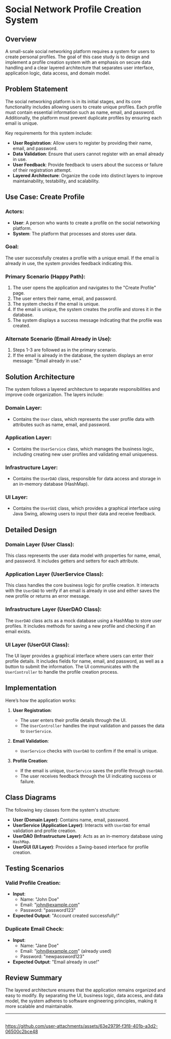 # Social Network Profile Creation System

## Overview

A small-scale social networking platform requires a system for users to create personal profiles. The goal of this case study is to design and implement a profile creation system with an emphasis on secure data handling and a clear layered architecture that separates user interface, application logic, data access, and domain model.

## Problem Statement

The social networking platform is in its initial stages, and its core functionality includes allowing users to create unique profiles. Each profile must contain essential information such as name, email, and password. Additionally, the platform must prevent duplicate profiles by ensuring each email is unique.

Key requirements for this system include:

- **User Registration**: Allow users to register by providing their name, email, and password.
- **Data Validation**: Ensure that users cannot register with an email already in use.
- **User Feedback**: Provide feedback to users about the success or failure of their registration attempt.
- **Layered Architecture**: Organize the code into distinct layers to improve maintainability, testability, and scalability.

## Use Case: Create Profile

### Actors:

- **User**: A person who wants to create a profile on the social networking platform.
- **System**: The platform that processes and stores user data.

### Goal:

The user successfully creates a profile with a unique email. If the email is already in use, the system provides feedback indicating this.

### Primary Scenario (Happy Path):

1. The user opens the application and navigates to the "Create Profile" page.
2. The user enters their name, email, and password.
3. The system checks if the email is unique.
4. If the email is unique, the system creates the profile and stores it in the database.
5. The system displays a success message indicating that the profile was created.

### Alternate Scenario (Email Already in Use):

1. Steps 1-3 are followed as in the primary scenario.
2. If the email is already in the database, the system displays an error message: "Email already in use."

## Solution Architecture

The system follows a layered architecture to separate responsibilities and improve code organization. The layers include:

### Domain Layer:
- Contains the `User` class, which represents the user profile data with attributes such as name, email, and password.

### Application Layer:
- Contains the `UserService` class, which manages the business logic, including creating new user profiles and validating email uniqueness.

### Infrastructure Layer:
- Contains the `UserDAO` class, responsible for data access and storage in an in-memory database (HashMap).

### UI Layer:
- Contains the `UserGUI` class, which provides a graphical interface using Java Swing, allowing users to input their data and receive feedback.

## Detailed Design

### Domain Layer (User Class):
This class represents the user data model with properties for name, email, and password. It includes getters and setters for each attribute.

### Application Layer (UserService Class):
This class handles the core business logic for profile creation. It interacts with the `UserDAO` to verify if an email is already in use and either saves the new profile or returns an error message.

### Infrastructure Layer (UserDAO Class):
The `UserDAO` class acts as a mock database using a HashMap to store user profiles. It includes methods for saving a new profile and checking if an email exists.

### UI Layer (UserGUI Class):
The UI layer provides a graphical interface where users can enter their profile details. It includes fields for name, email, and password, as well as a button to submit the information. The UI communicates with the `UserController` to handle the profile creation process.

## Implementation

Here’s how the application works:

1. **User Registration**:
   - The user enters their profile details through the UI.
   - The `UserController` handles the input validation and passes the data to `UserService`.

2. **Email Validation**:
   - `UserService` checks with `UserDAO` to confirm if the email is unique.

3. **Profile Creation**:
   - If the email is unique, `UserService` saves the profile through `UserDAO`.
   - The user receives feedback through the UI indicating success or failure.

## Class Diagrams

The following key classes form the system's structure:

- **User (Domain Layer)**: Contains name, email, password.
- **UserService (Application Layer)**: Interacts with `UserDAO` for email validation and profile creation.
- **UserDAO (Infrastructure Layer)**: Acts as an in-memory database using `HashMap`.
- **UserGUI (UI Layer)**: Provides a Swing-based interface for profile creation.

## Testing Scenarios

### Valid Profile Creation:
- **Input**: 
  - Name: "John Doe"
  - Email: "john@example.com"
  - Password: "password123"
- **Expected Output**: "Account created successfully!"

### Duplicate Email Check:
- **Input**: 
  - Name: "Jane Doe"
  - Email: "john@example.com" (already used)
  - Password: "newpassword123"
- **Expected Output**: "Email already in use!"

## Review Summary

The layered architecture ensures that the application remains organized and easy to modify. By separating the UI, business logic, data access, and data model, the system adheres to software engineering principles, making it more scalable and maintainable.

---
##
https://github.com/user-attachments/assets/63e2979f-f3f8-401b-a3d2-06500c2bce48

